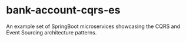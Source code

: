 # bank-account-cqrs-es
An example set of SpringBoot microservices showcasing the CQRS and Event Sourcing architecture patterns.
